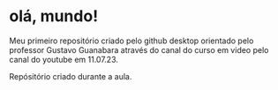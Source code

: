 # olá, mundo!
 Meu primeiro repositório criado pelo github desktop orientado pelo professor Gustavo Guanabara através do canal do curso em video pelo canal do youtube em 11.07.23.

 Repósitório criado durante a aula.
